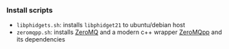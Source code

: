 ### Install scripts
* `libphidgets.sh`: installs `libphidget21` to ubuntu/debian host
* `zeromqpp.sh`: installs [ZeroMQ](zeromq.org) and a modern c++ wrapper [ZeroMQpp](https://github.com/zeromq/zmqpp) and its dependencies
